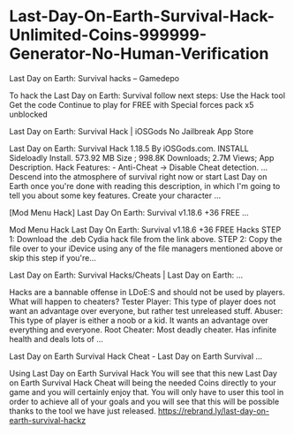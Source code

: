 <h1>Last-Day-On-Earth-Survival-Hack-Unlimited-Coins-999999-Generator-No-Human-Verification</h1>
Last Day on Earth: Survival hacks – Gamedepo

To hack the Last Day on Earth: Survival follow next steps: Use the Hack tool Get the code Continue to play for FREE with Special forces pack x5 unblocked

Last Day on Earth: Survival Hack | iOSGods No Jailbreak App Store

Last Day on Earth: Survival Hack 1.18.5 By iOSGods.com. INSTALL Sideloadly Install. 573.92 MB Size ; 998.8K Downloads; 2.7M Views; App Description. Hack Features: - Anti-Cheat -> Disable Cheat detection. ... Descend into the atmosphere of survival right now or start Last Day on Earth once you're done with reading this description, in which I'm going to tell you about some key features. Create your character …

[Mod Menu Hack] Last Day On Earth: Survival v1.18.6 +36 FREE …

Mod Menu Hack Last Day On Earth: Survival v1.18.6 +36 FREE Hacks STEP 1: Download the .deb Cydia hack file from the link above. STEP 2: Copy the file over to your iDevice using any of the file managers mentioned above or skip this step if you're...

Last Day on Earth: Survival Hacks/Cheats | Last Day on Earth: …

Hacks are a bannable offense in LDoE:S and should not be used by players. What will happen to cheaters? Tester Player: This type of player does not want an advantage over everyone, but rather test unreleased stuff. Abuser: This type of player is either a noob or a kid. It wants an advantage over everything and everyone. Root Cheater: Most deadly cheater. Has infinite health and deals lots of …

Last Day on Earth Survival Hack Cheat - Last Day on Earth Survival …

Using Last Day on Earth Survival Hack You will see that this new Last Day on Earth Survival Hack Cheat will being the needed Coins directly to your game and you will certainly enjoy that. You will only have to user this tool in order to achieve all of your goals and you will see that this will be possible thanks to the tool we have just released.
https://rebrand.ly/last-day-on-earth-survival-hackz
